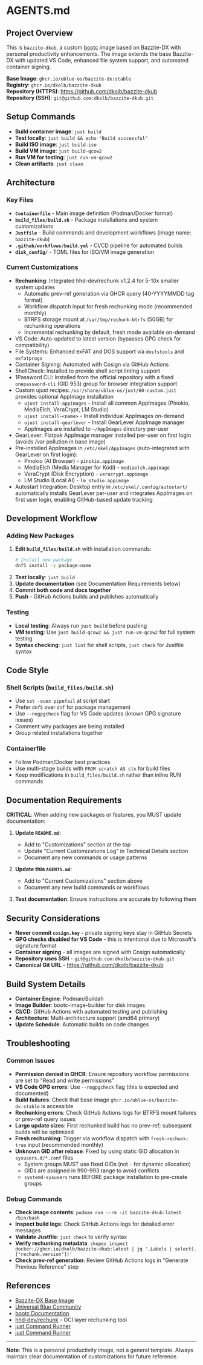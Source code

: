 # AGENTS.md

## Project Overview

This is `bazzite-dkub`, a custom [bootc](https://github.com/bootc-dev/bootc) image based on Bazzite-DX with personal productivity enhancements. The image extends the base Bazzite-DX with updated VS Code, enhanced file system support, and automated container signing.

**Base Image**: `ghcr.io/ublue-os/bazzite-dx:stable`  
**Registry**: `ghcr.io/dkolb/bazzite-dkub`  
**Repository (HTTPS)**: <https://github.com/dkolb/bazzite-dkub>  
**Repository (SSH)**: `git@github.com:dkolb/bazzite-dkub.git`

## Setup Commands

- **Build container image**: `just build`
- **Test locally**: `just build && echo "Build successful"`
- **Build ISO image**: `just build-iso`
- **Build VM image**: `just build-qcow2`
- **Run VM for testing**: `just run-vm-qcow2`
- **Clean artifacts**: `just clean`

## Architecture

### Key Files
- **`Containerfile`** - Main image definition (Podman/Docker format)
- **`build_files/build.sh`** - Package installations and system customizations
- **`Justfile`** - Build commands and development workflows (image name: `bazzite-dkub`)
- **`.github/workflows/build.yml`** - CI/CD pipeline for automated builds
- **`disk_config/`** - TOML files for ISO/VM image generation

### Current Customizations
- **Rechunking**: Integrated hhd-dev/rechunk v1.2.4 for 5-10x smaller system updates
  - Automatic prev-ref generation via GHCR query (40-YYYYMMDD tag format)
  - Workflow dispatch input for fresh rechunking mode (recommended monthly)
  - BTRFS storage mount at `/var/tmp/rechunk-btrfs` (50GB) for rechunking operations
  - Incremental rechunking by default, fresh mode available on-demand
- VS Code: Auto-updated to latest version (bypasses GPG check for compatibility)
- File Systems: Enhanced exFAT and DOS support via `dosfstools` and `exfatprogs`
- Container Signing: Automated with Cosign via GitHub Actions
- ShellCheck: Installed to provide shell script linting support
- 1Password CLI: Installed from the official repository with a fixed `onepassword-cli` (GID 953) group for browser integration support
- Custom ujust recipes: `/usr/share/ublue-os/just/60-custom.just` provides optional AppImage installation
  - `ujust install-appimages` - Install all common AppImages (Pinokio, MediaElch, VeraCrypt, LM Studio)
  - `ujust install-<name>` - Install individual AppImages on-demand
  - `ujust install-gearlever` - Install GearLever AppImage manager
  - AppImages are installed to `~/AppImages` directory per-user
- GearLever: Flatpak AppImage manager installed per-user on first login (avoids /var pollution in base image)
- Pre-installed AppImages in `/etc/skel/AppImages` (auto-integrated with GearLever on first login):
  - Pinokio (AI Browser) - `pinokio.appimage`
  - MediaElch (Media Manager for Kodi) - `mediaelch.appimage`
  - VeraCrypt (Disk Encryption) - `veracrypt.appimage`
  - LM Studio (Local AI) - `lm_studio.appimage`
- Autostart Integration: Desktop entry in `/etc/skel/.config/autostart/` automatically installs GearLever per-user and integrates AppImages on first user login, enabling GitHub-based update tracking


## Development Workflow

### Adding New Packages
1. **Edit `build_files/build.sh`** with installation commands:
   ```bash
   # Install new package
   dnf5 install -y package-name
   ```
2. **Test locally**: `just build`
3. **Update documentation** (see Documentation Requirements below)
4. **Commit both code and docs together**
5. **Push** - GitHub Actions builds and publishes automatically

### Testing
- **Local testing**: Always run `just build` before pushing
- **VM testing**: Use `just build-qcow2 && just run-vm-qcow2` for full system testing
- **Syntax checking**: `just lint` for shell scripts, `just check` for Justfile syntax

## Code Style

### Shell Scripts (`build_files/build.sh`)
- Use `set -ouex pipefail` at script start
- Prefer `dnf5` over `dnf` for package management
- Use `--nogpgcheck` flag for VS Code updates (known GPG signature issues)
- Comment why packages are being installed
- Group related installations together

### Containerfile
- Follow Podman/Docker best practices
- Use multi-stage builds with `FROM scratch AS ctx` for build files
- Keep modifications in `build_files/build.sh` rather than inline RUN commands

## Documentation Requirements

**CRITICAL**: When adding new packages or features, you MUST update documentation:

1. **Update `README.md`**:
   - Add to "Customizations" section at the top
   - Update "Current Customizations Log" in Technical Details section
   - Document any new commands or usage patterns

2. **Update this `AGENTS.md`**:
   - Add to "Current Customizations" section above
   - Document any new build commands or workflows

3. **Test documentation**: Ensure instructions are accurate by following them

## Security Considerations

- **Never commit `cosign.key`** - private signing keys stay in GitHub Secrets
- **GPG checks disabled for VS Code** - this is intentional due to Microsoft's signature format
- **Container signing** - all images are signed with Cosign automatically
- **Repository uses SSH** - `git@github.com:dkolb/bazzite-dkub.git`
- **Canonical Git URL** - <https://github.com/dkolb/bazzite-dkub>

## Build System Details

- **Container Engine**: Podman/Buildah
- **Image Builder**: bootc-image-builder for disk images
- **CI/CD**: GitHub Actions with automated testing and publishing
- **Architecture**: Multi-architecture support (amd64 primary)
- **Update Schedule**: Automatic builds on code changes

## Troubleshooting

### Common Issues
- **Permission denied in GHCR**: Ensure repository workflow permissions are set to "Read and write permissions"
- **VS Code GPG errors**: Use `--nogpgcheck` flag (this is expected and documented)
- **Build failures**: Check that base image `ghcr.io/ublue-os/bazzite-dx:stable` is accessible
- **Rechunking errors**: Check GitHub Actions logs for BTRFS mount failures or prev-ref query issues
- **Large update sizes**: First rechunked build has no prev-ref; subsequent builds will be optimized
- **Fresh rechunking**: Trigger via workflow dispatch with `fresh-rechunk: true` input (recommended monthly)
- **Unknown GID after rebase**: Fixed by using static GID allocation in `sysusers.d/*.conf` files
  - System groups MUST use fixed GIDs (not `-` for dynamic allocation)
  - GIDs are assigned in 990-993 range to avoid conflicts
  - `systemd-sysusers` runs BEFORE package installation to pre-create groups

### Debug Commands
- **Check image contents**: `podman run --rm -it bazzite-dkub:latest /bin/bash`
- **Inspect build logs**: Check GitHub Actions logs for detailed error messages
- **Validate Justfile**: `just check` to verify syntax
- **Verify rechunking metadata**: `skopeo inspect docker://ghcr.io/dkolb/bazzite-dkub:latest | jq '.Labels | select(.["rechunk.version"])'`
- **Check prev-ref generation**: Review GitHub Actions logs in "Generate Previous Reference" step

## References

- [Bazzite-DX Base Image](https://github.com/ublue-os/bazzite-dx)
- [Universal Blue Community](https://universal-blue.discourse.group/)
- [bootc Documentation](https://github.com/bootc-dev/bootc/discussions)
- [hhd-dev/rechunk](https://github.com/hhd-dev/rechunk) - OCI layer rechunking tool
- [just Command Runner](https://just.systems/)
- [just Command Runner](https://just.systems/)

---

**Note**: This is a personal productivity image, not a general template. Always maintain clear documentation of customizations for future reference.